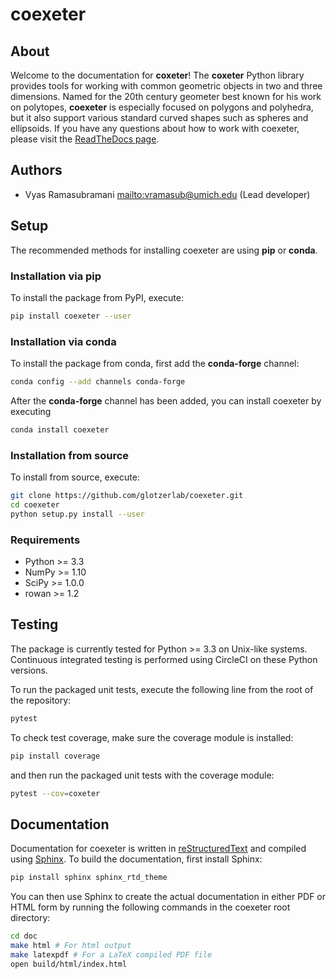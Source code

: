 # coexeter

## About

Welcome to the documentation for **coxeter**!
The **coxeter** Python library provides tools for working with common geometric objects in two and three dimensions.
Named for the 20th century geometer best known for his work on polytopes, **coexeter** is especially focused on polygons and polyhedra, but it also support various standard curved shapes such as spheres and ellipsoids.
If you have any questions about how to work with coexeter, please visit the [ReadTheDocs page](http://coexeter.readthedocs.io/en/latest/).

## Authors

*   Vyas Ramasubramani <mailto:vramasub@umich.edu> (Lead developer)

## Setup

The recommended methods for installing coexeter are using **pip** or **conda**.

### Installation via pip

To install the package from PyPI, execute:
```bash
pip install coexeter --user
```

### Installation via conda

To install the package from conda, first add the **conda-forge** channel:
```bash
conda config --add channels conda-forge
```

After the **conda-forge** channel has been added, you can install coexeter by
executing
```bash
conda install coexeter
```

### Installation from source

To install from source, execute:
```bash
git clone https://github.com/glotzerlab/coexeter.git
cd coexeter
python setup.py install --user
```

### Requirements

*   Python >= 3.3
*   NumPy >= 1.10
*   SciPy >= 1.0.0
*   rowan >= 1.2

## Testing

The package is currently tested for Python >= 3.3 on Unix-like systems.
Continuous integrated testing is performed using CircleCI on these Python versions.

To run the packaged unit tests, execute the following line from the root of the repository:

```bash
pytest
```

To check test coverage, make sure the coverage module is installed:

```bash
pip install coverage
```

and then run the packaged unit tests with the coverage module:

```bash
pytest --cov=coxeter
```

## Documentation
Documentation for coexeter is written in [reStructuredText](http://docutils.sourceforge.net/rst.html) and compiled using [Sphinx](http://www.sphinx-doc.org/en/master/).
To build the documentation, first install Sphinx:

```bash
pip install sphinx sphinx_rtd_theme
```

You can then use Sphinx to create the actual documentation in either PDF or HTML form by running the following commands in the coexeter root directory:

```bash
cd doc
make html # For html output
make latexpdf # For a LaTeX compiled PDF file
open build/html/index.html
```
